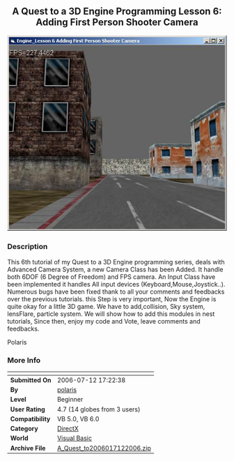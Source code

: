 ﻿<div align="center">

## A Quest to a 3D Engine Programming Lesson 6: Adding First Person Shooter Camera

<img src="PIC20067122023235635.JPG">
</div>

### Description

This 6th tutorial of my Quest to a 3D Engine programming series, deals with Advanced Camera System, a new Camera Class has been Added. It handle both 6DOF (6 Degree of Freedom) and FPS camera. An Input Class have been implemented it handles All input devices (Keyboard,Mouse,Joystick..). Numerous bugs have been fixed thank to all your comments and feedbacks over the previous tutorials. this Step is very important, Now the Engine is quite okay for a little 3D game. We have to add,collision, Sky system, lensFlare, particle system. We will show how to add this modules in nest tutorials, Since then, enjoy my code and Vote, leave comments and feedbacks.

Polaris
 
### More Info
 


<span>             |<span>
---                |---
**Submitted On**   |2006-07-12 17:22:38
**By**             |[polaris](https://github.com/Planet-Source-Code/PSCIndex/blob/master/ByAuthor/polaris.md)
**Level**          |Beginner
**User Rating**    |4.7 (14 globes from 3 users)
**Compatibility**  |VB 5\.0, VB 6\.0
**Category**       |[DirectX](https://github.com/Planet-Source-Code/PSCIndex/blob/master/ByCategory/directx__1-44.md)
**World**          |[Visual Basic](https://github.com/Planet-Source-Code/PSCIndex/blob/master/ByWorld/visual-basic.md)
**Archive File**   |[A\_Quest\_to2006017122006\.zip](https://github.com/Planet-Source-Code/polaris-a-quest-to-a-3d-engine-programming-lesson-6-adding-first-person-shooter-camera__1-65939/archive/master.zip)








